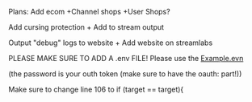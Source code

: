 Plans:
Add ecom
    +Channel shops
    +User Shops?

Add cursing protection
    + Add to stream output

Output "debug" logs to website
    + Add website on streamlabs

PLEASE MAKE SURE TO ADD A .env FILE! Please use the [Example.evn](https://github.com/AirplanegoBrr/Twitch-Bot/blob/main/example.env)

(the password is your outh token (make sure to have the oauth: part!))

Make sure to change line 106 to if (target == target){